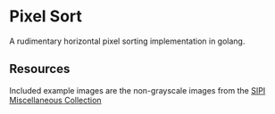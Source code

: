 # Pixel Sort

A rudimentary horizontal pixel sorting implementation in golang.

## Resources

Included example images are the non-grayscale images from the [SIPI Miscellaneous Collection](https://sipi.usc.edu/database/database.php?volume=misc)
